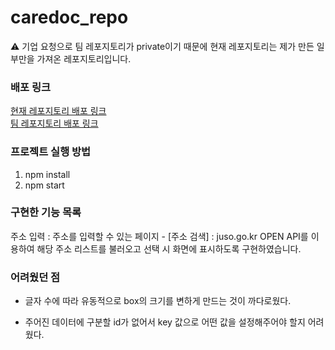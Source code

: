 # caredoc_repo

⚠ 기업 요청으로 팀 레포지토리가 private이기 때문에 현재 레포지토리는 제가 만든 일부만을 가져온 레포지토리입니다.

### 배포 링크
[현재 레포지토리 배포 링크](https://caredoc-sun0-1106.netlify.app)<br>
[팀 레포지토리 배포 링크](https://caredoc-1.netlify.app/)

### 프로젝트 실행 방법
1. npm install
2. npm start

### 구현한 기능 목록

 주소 입력 : 주소를 입력할 수 있는 페이지
    - [주소 검색] : juso.go.kr OPEN API를 이용하여 해당 주소 리스트를 불러오고 선택 시 화면에 표시하도록 구현하였습니다.


### 어려웠던 점

- 글자 수에 따라 유동적으로 box의 크기를 변하게 만드는 것이 까다로웠다.

- 주어진 데이터에 구분할 id가 없어서 key 값으로 어떤 값을 설정해주어야 할지 어려웠다.
